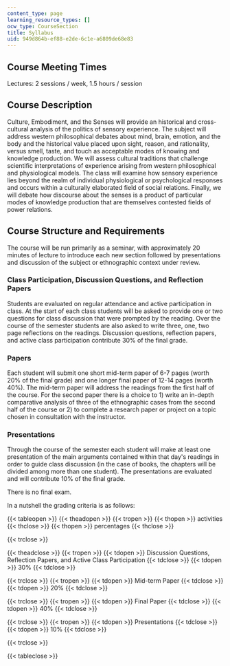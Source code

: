 ```yaml
---
content_type: page
learning_resource_types: []
ocw_type: CourseSection
title: Syllabus
uid: 949d864b-ef88-e2de-6c1e-a6809de68e83
---
```


Course Meeting Times
--------------------

Lectures: 2 sessions / week, 1.5 hours / session

Course Description
------------------

Culture, Embodiment, and the Senses will provide an historical and cross-cultural analysis of the politics of sensory experience. The subject will address western philosophical debates about mind, brain, emotion, and the body and the historical value placed upon sight, reason, and rationality, versus smell, taste, and touch as acceptable modes of knowing and knowledge production. We will assess cultural traditions that challenge scientific interpretations of experience arising from western philosophical and physiological models. The class will examine how sensory experience lies beyond the realm of individual physiological or psychological responses and occurs within a culturally elaborated field of social relations. Finally, we will debate how discourse about the senses is a product of particular modes of knowledge production that are themselves contested fields of power relations.

Course Structure and Requirements
---------------------------------

The course will be run primarily as a seminar, with approximately 20 minutes of lecture to introduce each new section followed by presentations and discussion of the subject or ethnographic context under review.

### Class Participation, Discussion Questions, and Reflection Papers

Students are evaluated on regular attendance and active participation in class. At the start of each class students will be asked to provide one or two questions for class discussion that were prompted by the reading. Over the course of the semester students are also asked to write three, one, two page reflections on the readings. Discussion questions, reflection papers, and active class participation contribute 30% of the final grade.

### Papers

Each student will submit one short mid-term paper of 6-7 pages (worth 20% of the final grade) and one longer final paper of 12-14 pages (worth 40%). The mid-term paper will address the readings from the first half of the course. For the second paper there is a choice to 1) write an in-depth comparative analysis of three of the ethnographic cases from the second half of the course or 2) to complete a research paper or project on a topic chosen in consultation with the instructor.

### Presentations

Through the course of the semester each student will make at least one presentation of the main arguments contained within that day's readings in order to guide class discussion (in the case of books, the chapters will be divided among more than one student). The presentations are evaluated and will contribute 10% of the final grade.

There is no final exam.

In a nutshell the grading criteria is as follows:

{{< tableopen >}}
{{< theadopen >}}
{{< tropen >}}
{{< thopen >}}
activities
{{< thclose >}}
{{< thopen >}}
percentages
{{< thclose >}}

{{< trclose >}}

{{< theadclose >}}
{{< tropen >}}
{{< tdopen >}}
Discussion Questions, Reflection Papers, and Active Class Participation
{{< tdclose >}}
{{< tdopen >}}
30%
{{< tdclose >}}

{{< trclose >}}
{{< tropen >}}
{{< tdopen >}}
Mid-term Paper
{{< tdclose >}}
{{< tdopen >}}
20%
{{< tdclose >}}

{{< trclose >}}
{{< tropen >}}
{{< tdopen >}}
Final Paper
{{< tdclose >}}
{{< tdopen >}}
40%
{{< tdclose >}}

{{< trclose >}}
{{< tropen >}}
{{< tdopen >}}
Presentations
{{< tdclose >}}
{{< tdopen >}}
10%
{{< tdclose >}}

{{< trclose >}}

{{< tableclose >}}